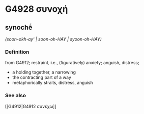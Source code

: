 # G4928 συνοχή

## synochḗ

_(soon-okh-ay' | soon-oh-HAY | syoon-oh-HAY)_

### Definition

from G4912; restraint, i.e., (figuratively) anxiety; anguish, distress; 

- a holding together, a narrowing
- the contracting part of a way
- metaphorically straits, distress, anguish

### See also

[[G4912|G4912 συνέχω]]
